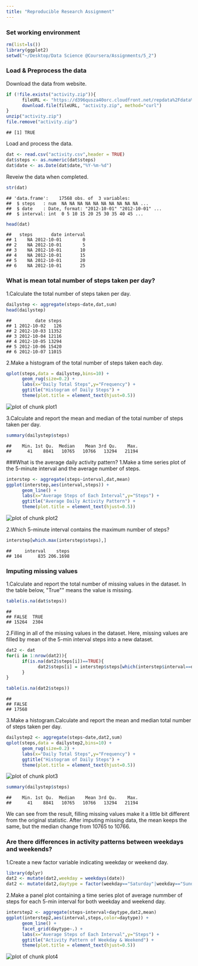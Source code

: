 ```yaml
---
title: "Reproducible Research Assignment"
---
```


### Set working environment

```r
rm(list=ls())
library(ggplot2)
setwd("~/Desktop/Data Science @Coursera/Assignments/5_2")
```
### Load & Preprocess the data
Download the data from website.

```r
if (!file.exists("activity.zip")){
      fileURL <- "https://d396qusza40orc.cloudfront.net/repdata%2Fdata%2Factivity.zip"
      download.file(fileURL, "activity.zip", method="curl")
}
unzip("activity.zip")
file.remove("activity.zip")
```

```
## [1] TRUE
```
Load and process the data. 

```r
dat <- read.csv("activity.csv",header = TRUE)
dat$steps <- as.numeric(dat$steps)
dat$date <- as.Date(dat$date,"%Y-%m-%d")
```
Reveiw the data when completed.

```r
str(dat)
```

```
## 'data.frame':	17568 obs. of  3 variables:
##  $ steps   : num  NA NA NA NA NA NA NA NA NA NA ...
##  $ date    : Date, format: "2012-10-01" "2012-10-01" ...
##  $ interval: int  0 5 10 15 20 25 30 35 40 45 ...
```

```r
head(dat)
```

```
##   steps       date interval
## 1    NA 2012-10-01        0
## 2    NA 2012-10-01        5
## 3    NA 2012-10-01       10
## 4    NA 2012-10-01       15
## 5    NA 2012-10-01       20
## 6    NA 2012-10-01       25
```
### What is mean total number of steps taken per day?
1.Calculate the total number of steps taken per day.

```r
dailystep <- aggregate(steps~date,dat,sum)
head(dailystep)
```

```
##         date steps
## 1 2012-10-02   126
## 2 2012-10-03 11352
## 3 2012-10-04 12116
## 4 2012-10-05 13294
## 5 2012-10-06 15420
## 6 2012-10-07 11015
```
2.Make a histogram of the total number of steps taken each day.

```r
qplot(steps,data = dailystep,bins=10) +
      geom_rug(size=0.2) +
      labs(x="Daily Total Steps",y="Frequency") +
      ggtitle("Histogram of Daily Steps") +
      theme(plot.title = element_text(hjust=0.5))
```

![plot of chunk plot1](figure/plot1-1.png)

3.Calculate and report the mean and median of the total number of steps taken per day.

```r
summary(dailystep$steps)
```

```
##    Min. 1st Qu.  Median    Mean 3rd Qu.    Max. 
##      41    8841   10765   10766   13294   21194
```
###What is the average daily activity pattern?
1.Make a time series plot of the 5-minute interval and the average number of steps. 

```r
interstep <- aggregate(steps~interval,dat,mean)
ggplot(interstep,aes(interval,steps)) + 
      geom_line() +
      labs(x="Average Steps of Each Interval",y="Steps") +
      ggtitle("Average Daily Activity Pattern") +
      theme(plot.title = element_text(hjust=0.5))
```

![plot of chunk plot2](figure/plot2-1.png)

2.Which 5-minute interval contains the maximum number of steps?

```r
interstep[which.max(interstep$steps),]
```

```
##     interval    steps
## 104      835 206.1698
```
### Imputing missing values
1.Calculate and report the total number of missing values in the dataset.
In the table below, "True"" means the value is missing.

```r
table(is.na(dat$steps))
```

```
## 
## FALSE  TRUE 
## 15264  2304
```
2.Filling in all of the missing values in the dataset.
Here, missing values are filled by mean of the 5-min interval steps into a new dataset.

```r
dat2 <- dat
for(i in 1:nrow(dat2)){
      if(is.na(dat2$steps[i])==TRUE){
            dat2$steps[i] = interstep$steps[which(interstep$interval==dat2$interval[i])]
      }
}

table(is.na(dat2$steps))
```

```
## 
## FALSE 
## 17568
```
3.Make a histogram.Calculate and report the mean and median total number of steps taken per day. 

```r
dailystep2 <- aggregate(steps~date,dat2,sum)
qplot(steps,data = dailystep2,bins=10) +
      geom_rug(size=0.2) +
      labs(x="Daily Total Steps",y="Frequency") +
      ggtitle("Histogram of Daily Steps") +
      theme(plot.title = element_text(hjust=0.5))
```

![plot of chunk plot3](figure/plot3-1.png)

```r
summary(dailystep$steps)
```

```
##    Min. 1st Qu.  Median    Mean 3rd Qu.    Max. 
##      41    8841   10765   10766   13294   21194
```
We can see from the result, filling missing values make it a little bit different from the original statistic. After imputing missing data, the mean keeps the same, but the median change from 10765 to 10766.

### Are there differences in activity patterns between weekdays and weekends?
1.Create a new factor variable indicating weekday or weekend day.

```r
library(dplyr)
dat2 <- mutate(dat2,weekday = weekdays(date))
dat2 <- mutate(dat2,daytype = factor(weekday=="Saturday"|weekday=="Sunday",labels = c("weekday","weekend")))
```
2.Make a panel plot containing a time series plot of average nummber of steps for each 5-min interval for both weekday and weekend day.

```r
interstep2 <- aggregate(steps~interval+daytype,dat2,mean)
ggplot(interstep2,aes(interval,steps,color=daytype)) +
      geom_line() +
      facet_grid(daytype~.) +
      labs(x="Average Steps of Each Interval",y="Steps") +
      ggtitle("Activity Pattern of Weekday & Weekend") +
      theme(plot.title = element_text(hjust=0.5))
```

![plot of chunk plot4](figure/plot4-1.png)
